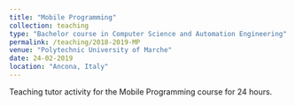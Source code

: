 ```yaml
---
title: "Mobile Programming"
collection: teaching
type: "Bachelor course in Computer Science and Automation Engineering"
permalink: /teaching/2018-2019-MP
venue: "Polytechnic University of Marche"
date: 24-02-2019
location: "Ancona, Italy"
---
```

Teaching tutor activity for the Mobile Programming course for 24 hours.
